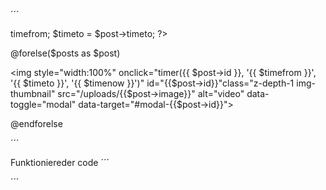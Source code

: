 ´´´
<?php
  $timenow = date('H:m:s');
 
  $timefrom = $post->timefrom;
  $timeto = $post->timeto;
  
?>

@forelse($posts as $post)

<a><img style="width:100%" onclick="timer({{ $post->id }}, '{{ $timefrom }}', '{{ $timeto }}', '{{ $timenow }}')" id="{{$post->id}}"class="z-depth-1 img-thumbnail" src="/uploads/{{$post->image}}" alt="video" data-toggle="modal" data-target="#modal-{{$post->id}}"></a>

@endforelse

<script>  

 function msToTime(s) {
         if (s > 0) {
         var ms = s % 1000;
         s = (s - ms) / 1000;
         var secs = s % 60;
         s = (s - secs) / 60;
         var mins = s % 60;
         var hrs = (s - mins) / 60;

         return hrs + ' Stunde und ' + mins + ' minuten';
         }
        else
         {
          return "wait"
         }
     }
     
      

  function timer (postid, timefrom, timeto, timenow) {
      if (timefrom == "00:00:00") or (timeto == "00:00:00"){
        alert("test");
        }

     
      else{
      let from = new Date(Date.parse("2020/3/27 " + timefrom));
      let to = new Date(Date.parse("2020/3/27 " + timeto));
      let now = new Date(Date.parse("2020/3/27 " + timenow));
      
      let timediffinmilisec = to - now - 3600000 ;
      }  
      console.log(now);
        if (timefrom === "00:00:00") or (timeto === "00:00:00") 
              {alert('test');}
              elseif (from <= now && now <= to) {
              var close = function() {
                 $("#modal-" + postid).modal("hide");
              }
              setTimeout(close, timediffinmilisec);
              
              alert("Stream schließ sich in " + msToTime(timediffinmilisec))
              } 
              else 
              {
              document.getElementById(postid).removeAttribute("data-toggle");
              alert("Stream startet um " + timefrom);
           }
      };
</script>
´´´

Funktioniereder code 
´´´
<script>  
function msToTime(s) {
         if (s > 0) {
         var ms = s % 1000;
         s = (s - ms) / 1000;
         var secs = s % 60;
         s = (s - secs) / 60;
         var mins = s % 60;
         var hrs = (s - mins) / 60;

         return hrs + ' Stunde und ' + mins + ' minuten';
         }
        else
         {
          return "wait"
         }
     }
      
      

  function timer (postid, timefrom, timeto, timenow) {
      let from = new Date(Date.parse("2020/3/27 " + timefrom));
      let to = new Date(Date.parse("2020/3/27 " + timeto));
      let now = new Date(Date.parse("2020/3/27 " + timenow));
      
      let timediffinmilisec = to - now - 3600000 ;
      }  
      console.log(now);
      
              if (from <= now && now <= to) {
              var close = function() {
                 $("#modal-" + postid).modal("hide");
              }
              setTimeout(close, timediffinmilisec);
              
              alert("Stream schließ sich in " + msToTime(timediffinmilisec))
              } 
              else 
              {
              document.getElementById(postid).removeAttribute("data-toggle");
              alert("Stream startet um " + timefrom);
           }
      };
</script>
´´´

